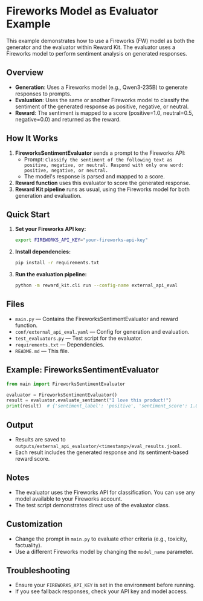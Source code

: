 # Fireworks Model as Evaluator Example

This example demonstrates how to use a Fireworks (FW) model as both the generator and the evaluator within Reward Kit. The evaluator uses a Fireworks model to perform sentiment analysis on generated responses.

## Overview

- **Generation**: Uses a Fireworks model (e.g., Qwen3-235B) to generate responses to prompts.
- **Evaluation**: Uses the same or another Fireworks model to classify the sentiment of the generated response as positive, negative, or neutral.
- **Reward**: The sentiment is mapped to a score (positive=1.0, neutral=0.5, negative=0.0) and returned as the reward.

## How It Works

1. **FireworksSentimentEvaluator** sends a prompt to the Fireworks API:
   - Prompt: `Classify the sentiment of the following text as positive, negative, or neutral. Respond with only one word: positive, negative, or neutral.`
   - The model's response is parsed and mapped to a score.
2. **Reward function** uses this evaluator to score the generated response.
3. **Reward Kit pipeline** runs as usual, using the Fireworks model for both generation and evaluation.

## Quick Start

1. **Set your Fireworks API key:**
   ```bash
   export FIREWORKS_API_KEY="your-fireworks-api-key"
   ```
2. **Install dependencies:**
   ```bash
   pip install -r requirements.txt
   ```
3. **Run the evaluation pipeline:**
   ```bash
   python -m reward_kit.cli run --config-name external_api_eval
   ```

## Files
- `main.py` — Contains the FireworksSentimentEvaluator and reward function.
- `conf/external_api_eval.yaml` — Config for generation and evaluation.
- `test_evaluators.py` — Test script for the evaluator.
- `requirements.txt` — Dependencies.
- `README.md` — This file.

## Example: FireworksSentimentEvaluator

```python
from main import FireworksSentimentEvaluator

evaluator = FireworksSentimentEvaluator()
result = evaluator.evaluate_sentiment("I love this product!")
print(result)  # {'sentiment_label': 'positive', 'sentiment_score': 1.0}
```

## Output
- Results are saved to `outputs/external_api_evaluator/<timestamp>/eval_results.jsonl`.
- Each result includes the generated response and its sentiment-based reward score.

## Notes
- The evaluator uses the Fireworks API for classification. You can use any model available to your Fireworks account.
- The test script demonstrates direct use of the evaluator class.

## Customization
- Change the prompt in `main.py` to evaluate other criteria (e.g., toxicity, factuality).
- Use a different Fireworks model by changing the `model_name` parameter.

## Troubleshooting
- Ensure your `FIREWORKS_API_KEY` is set in the environment before running.
- If you see fallback responses, check your API key and model access. 